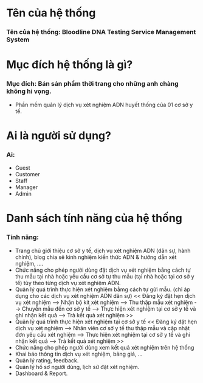 
# Tên của hệ thống
### Tên của hệ thống:  Bloodline DNA Testing Service Management System

# Mục đích hệ thống là gì?

### Mục đích: Bán sản phẩm thời trang cho những anh chàng không hi vọng.
- Phần mềm quản lý dịch vụ xét nghiệm ADN huyết thống của 01 cơ sở y tế.

# Ai là người sử dụng?
### Ai:
- Guest
- Customer
- Staff
- Manager
- Admin


# Danh sách tính năng của hệ thống
### Tính năng:
 - Trang chủ giới thiệu cơ sở y tế, dịch vụ xét nghiệm ADN (dân sự, hành chính), blog chia sẽ kinh nghiệm kiến thức ADN & hướng dẫn xét nghiệm, ….
 - Chức năng cho phép người dùng đặt dịch vụ xét nghiệm bằng cách tự thu mẫu tại nhà hoặc yêu cầu cơ sở tự thu mẫu (tại nhà hoặc tại cơ sở y tế) tùy theo từng dịch vụ xét nghiệm ADN.
 - Quản lý quá trình thực hiện xét nghiệm bằmg cách tự gửi mẫu. (chỉ áp dụng cho các dịch vụ xét nghiệm ADN dân sự)
  << Đăng ký đặt hẹn dịch vụ xét nghiệm --> Nhận bộ kit xét nghiệm --> Thu thập mẫu xét nghiệm --> Chuyển mẫu đến cơ sở y tế --> Thực hiện xét nghiệm tại cơ sở y tế và ghi nhận kết quả --> Trả kết quả xét nghiệm >>
 - Quản lý quá trình thực hiện xét nghiệm tại cơ sở y tế
  << Đăng ký đặt hẹn dịch vụ xét nghiệm --> Nhân viên cơ sở y tế thu thập mẫu và cập nhật đơn yêu cầu xét nghiệm --> Thực hiện xét nghiệm tại cơ sở y tế và ghi nhận kết quả --> Trả kết quả xét nghiệm >>
 - Chức năng cho phép người dùng xem kết quả xét nghiệm trên hệ thống
 - Khai báo thông tin dịch vụ xét nghiệm, bảng giá, ...
 - Quản lý rating, feedback.
 - Quản lý hồ sơ người dùng, lịch sử đặt xét nghiệm.
 - Dashboard & Report.
